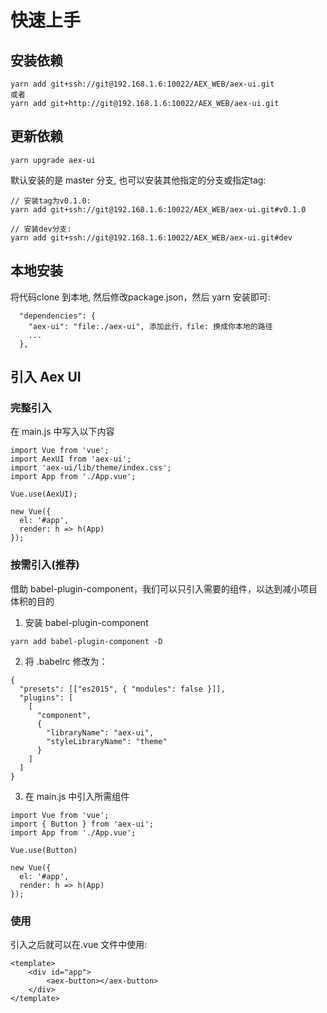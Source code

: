 # 快速上手

## 安装依赖

```
yarn add git+ssh://git@192.168.1.6:10022/AEX_WEB/aex-ui.git
或者
yarn add git+http://git@192.168.1.6:10022/AEX_WEB/aex-ui.git

```

## 更新依赖

```
yarn upgrade aex-ui
```

默认安装的是 master 分支, 也可以安装其他指定的分支或指定tag:

```
// 安装tag为v0.1.0: 
yarn add git+ssh://git@192.168.1.6:10022/AEX_WEB/aex-ui.git#v0.1.0   

// 安装dev分支:
yarn add git+ssh://git@192.168.1.6:10022/AEX_WEB/aex-ui.git#dev
```

## 本地安装

将代码clone 到本地, 然后修改package.json，然后 yarn 安装即可:

```
  "dependencies": {
    "aex-ui": "file:./aex-ui", 添加此行，file: 换成你本地的路径
    ...
  },
```

## 引入 Aex UI

### 完整引入

在 main.js 中写入以下内容

```
import Vue from 'vue';
import AexUI from 'aex-ui';
import 'aex-ui/lib/theme/index.css';
import App from './App.vue';

Vue.use(AexUI);

new Vue({
  el: '#app',
  render: h => h(App)
});
```

### 按需引入(推荐)

借助 babel-plugin-component，我们可以只引入需要的组件，以达到减小项目体积的目的   
1. 安装 babel-plugin-component

```
yarn add babel-plugin-component -D
```

2. 将 .babelrc 修改为：

```
{
  "presets": [["es2015", { "modules": false }]],
  "plugins": [
    [
      "component",
      {
        "libraryName": "aex-ui",
        "styleLibraryName": "theme"
      }
    ]
  ]
}
```

3. 在 main.js 中引入所需组件

```
import Vue from 'vue';
import { Button } from 'aex-ui';
import App from './App.vue';

Vue.use(Button)

new Vue({
  el: '#app',
  render: h => h(App)
});
```

### 使用

引入之后就可以在.vue 文件中使用:

```
<template>
    <div id="app">
        <aex-button></aex-button>
    </div>
</template>
```

